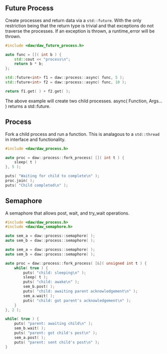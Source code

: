 ## Future Process

Create processes and return data via a ```std::future```.  With the only restriction being that the return type is trivial and that exceptions do not traverse the processes.  If an exception is thrown, a runtime_error will be thrown.

```cpp
#include <daw/daw_future_process.h>

auto func = []( int b ) {
	std::cout << "process\n";
	return b * b;
};

std::future<int> f1 = daw::process::async( func, 5 );
std::future<int> f2 = daw::process::async( func, 10 );

return f1.get( ) + f2.get( );
```

The above example will create two child processes.  async( Function, Args... ) returns a std::future.

## Process

Fork a child process and run a function.  This is analagous to a ```std::thread``` in interface and functionality.  

```cpp
#include <daw/daw_process.h>

auto proc = daw::process::fork_process( []( int t ) {
	sleep( t )
}, 5 );

puts( "Waiting for child to complete\n" );
proc.join( );
puts( "Child completed\n" );
```

## Semaphore

A semaphore that allows post, wait, and try_wait operations.

```cpp
#include <daw/daw_process.h>
#include <daw/daw_semaphore.h>

auto sem_a = daw::process::semaphore( );
auto sem_b = daw::process::semaphore( );

auto sem_a = daw::process::semaphore( );
auto sem_b = daw::process::semaphore( );

auto proc = daw::process::fork_process( [&]( unsigned int t ) {
	while( true ) {
		puts( "child: sleeping\n" );
		sleep( t );
		puts( "child: awake\n" );
		sem_b.post( );
		puts( "child: awaiting parent acknowledgement\n" );
		sem_a.wait( );
		puts( "child: got parent's acknowledgement\n" );
	}
}, 2 );

while( true ) {
	puts( "parent: awaiting child\n" );
	sem_b.wait( );
	puts( "parent: got child's post\n" );
	sem_a.post( );
	puts( "parent: sent child's post\n" );
}
```
